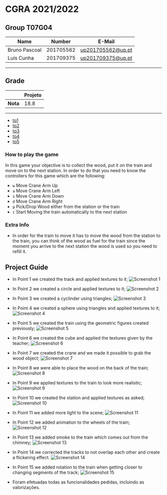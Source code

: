 # CGRA 2021/2022

## Group T07G04
| Name             | Number    | E-Mail             |
| ---------------- | --------- | ------------------ |
| Bruno Pascoal         | 201705562 | up201705562@up.pt                |
| Luís Cunha            | 201709375 | up201709375@up.pt                |

----

## Grade

| | Projeto | 
| --- | --- | 
| **Nota** | 18.8| 

----

  - [tp1](tp1/README.md)
  - [tp2](tp2/README.md)
  - [tp3](tp3/README.md)
  - [tp4](tp4/README.md)
  - [tp5](tp5/README.md)

### How to play the game

In this game your objective is to collect the wood, put it on the train and move on to the next station. In order to do that you need to know the controllers for this game which are the following:
- `w` Move Crane Arm Up
- `a` Move Crane Arm Left
- `s` Move Crane Arm Down
- `d` Move Crane Arm Right
- `p` Pick/Drop Wood either from the station or the train
- `c` Start Moving the train automatically to the next station

### Extra Info

- In order for the train to move it has to move the wood from the station to the train, you can think of the wood as fuel for the train since the moment you arrive to the next station the wood is used so you need to refill it.

## Project Guide
- In Point 1 we created the track and applied textures to it;
![Screenshot 1](project/screenshots/cgra-t07g04-proj-1.png)  
- In Point 2 we created a circle and applied textures to it;
![Screenshot 2](project/screenshots/cgra-t07g04-proj-2.png)
- In Point 3 we created a cyclinder using triangles;
![Screenshot 3](project/screenshots/cgra-t07g04-proj-3.png)
- In Point 4 we created a sphere using triangles and applied textures to it;
![Screenshot 4](project/screenshots/cgra-t07g04-proj-4.png)
- In Point 5 we created the train using the geometric figures created previously;
![Screenshot 5](project/screenshots/cgra-t07g04-proj-5.png)
- In Point 6 we created the cube and applied the textures given by the teacher;
![Screenshot 6](project/screenshots/cgra-t07g04-proj-6.png)
- In Point 7 we created the crane and we made it possible to grab the wood object;
![Screenshot 7](project/screenshots/cgra-t07g04-proj-7.png)
- In Point 8 we were able to place the wood on the back of the train;
![Screenshot 8](project/screenshots/cgra-t07g04-proj-8.png)
- In Point 9 we applied textures to the train to look more realistic;
![Screenshot 9](project/screenshots/cgra-t07g04-proj-9.png)
- In Point 10 we created the station and applied textures as asked;
![Screenshot 10](project/screenshots/cgra-t07g04-proj-10.png)
- In Point 11 we added more light to the scene;
![Screenshot 11](project/screenshots/cgra-t07g04-proj-11.png) 
- In Point 12 we added animation to the wheels of the train;
![Screenshot 12](project/screenshots/cgra-t07g04-proj-12.png)
- In Point 13 we added smoke to the train which comes out from the chimney;
![Screenshot 13](project/screenshots/cgra-t07g04-proj-13.png)
- In Point 14 we corrected the tracks to not overlap each other and create a flickering effect.
![Screenshot 14](project/screenshots/cgra-t07g04-proj-14.png)
- In Point 15 we added rotation to the train when getting closer to changing segments of the track;
![Screenshot 15](project/screenshots/cgra-t07g04-proj-15.png)

- Foram efetuadas todas as funcionalidades pedidas, incluindo as valorizações.


